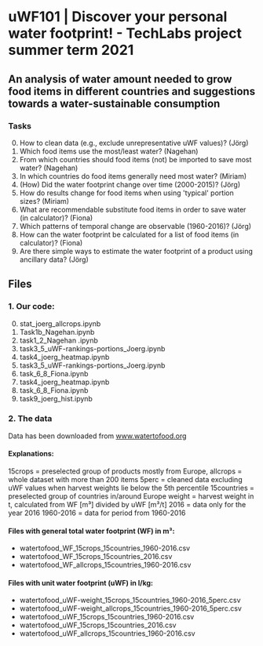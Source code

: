 # uWF101  |  Discover your personal water footprint! - TechLabs project summer term 2021
## An analysis of water amount needed to grow food items in different countries and suggestions towards a water-sustainable consumption

### Tasks
0. How to clean data (e.g., exclude unrepresentative uWF values)? (Jörg)
1. Which food items use the most/least water? (Nagehan)
2. From which countries should food items (not) be imported to save most water? (Nagehan)
3. In which countries do food items generally need most water? (Miriam)
4. (How) Did the water footprint change over time (2000-2015)? (Jörg) 
5. How do results change for food items when using 'typical' portion sizes? (Miriam)
6. What are recommendable substitute food items in order to save water (in calculator)? (Fiona)
7. Which patterns of temporal change are observable (1960-2016)? (Jörg)
8. How can the water footprint be calculated for a list of food items (in calculator)? (Fiona)
9. Are there simple ways to estimate the water footprint of a product using ancillary data? (Jörg)

## Files
### 1. Our code:
0. stat_joerg_allcrops.ipynb
1. Task1b_Nagehan.ipynb
2. task1_2_Nagehan .ipynb
3. task3_5_uWF-rankings-portions_Joerg.ipynb
4. task4_joerg_heatmap.ipynb
5. task3_5_uWF-rankings-portions_Joerg.ipynb
6. task_6_8_Fiona.ipynb
7. task4_joerg_heatmap.ipynb
8. task_6_8_Fiona.ipynb
9. task9_joerg_hist.ipynb

### 2. The data
Data has been downloaded from www.watertofood.org

#### Explanations:
15crops = preselected group of products mostly from Europe, 
allcrops = whole dataset with more than 200 items
5perc = cleaned data excluding uWF values when harvest weights lie below the 5th percentile
15countries = preselected group of countries in/around Europe
weight = harvest weight in t, calculated from WF [m³] divided by uWF [m³/t]
2016 = data only for the year 2016
1960-2016 = data for period from 1960-2016

#### Files with general total water footprint (WF) in m³:
+ watertofood_WF_15crops_15countries_1960-2016.csv
+ watertofood_WF_15crops_15countries_2016.csv
+ watertofood_WF_allcrops_15countries_1960-2016.csv

#### Files with unit water footprint (uWF) in l/kg:
+ watertofood_uWF-weight_15crops_15countries_1960-2016_5perc.csv
+ watertofood_uWF-weight_allcrops_15countries_1960-2016_5perc.csv
+ watertofood_uWF_15crops_15countries_1960-2016.csv
+ watertofood_uWF_15crops_15countries_2016.csv
+ watertofood_uWF_allcrops_15countries_1960-2016.csv

